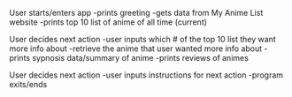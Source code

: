 User starts/enters app 
-prints greeting
-gets data from My Anime List website
-prints top 10 list of anime of all time (current)

User decides next action 
-user inputs which # of the top 10 list they want more info about
-retrieve the anime that user wanted more info about
-prints sypnosis data/summary of anime 
-prints reviews of animes

User decides next action 
-user inputs instructions for next action 
-program exits/ends 